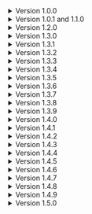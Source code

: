 <details>
<summary>Version 1.0.0</summary>
Mod released with 3 scrap items and one equipment item.
</details>

<details>
<summary>Version 1.0.1 and 1.1.0</summary>
How does this website work?
</details>

<details>
<summary>Version 1.2.0</summary>
Figured out how this website works and made some name changes to avoid conflicts with other mods.
</details>

<details>
<summary>Version 1.3.0</summary>
Small code tweaks, starting work on a couple new items, and found some wonky mod interactions that I may or may not fix in the future but I will note them for now :D
</details>

<details>
<summary>Version 1.3.1</summary>
Small code tweaks, added bandages and the medkit, started work on a defibrillator and giving the crowbar a unique function.
</details>

<details>
<summary>Version 1.3.2</summary>
fixed some homepage text.
</details>

<details>
<summary>Version 1.3.3</summary>
fixed/updated some more homepage text.
</details>

<details>
<summary>Version 1.3.4</summary>
Added placeholder audio clips to stop the log spam and lag about it, sorry about that.
</details>

<details>
<summary>Version 1.3.5</summary>

- Changed how the explosive tank works and changed the testing spawn rate I had forgot to change (my bad)
- Disabled the crowbar and nail because I'm not happy with them
- Worked on the defibrillator some more
- Added the walking cane
- A whole bunch of random fixes
</details>

<details>
<summary>Version 1.3.6</summary>
Added a github? New textures, fixes, nothing major.
</details>

<details>
<summary>Version 1.3.7</summary>
Fixed for v50
</details>

<details>
<summary>Version 1.3.8</summary>
Fixed the scrap values not being the correct value in-game, nerfed the walking cane speed, added effects to using the medkit and bandages, fixed bandages not giving enough uses, fixed medkit logic, probably fixed some other stuff.
</details>

<details>
<summary>Version 1.3.9</summary>
Buffed the handlamp, buffed the walking cane slightly, and the walking cane now properly spawns on titan, dine, and rend. The 4.0.0 update may take a bit longer as I have quite a few items I'm creating that will require more attention and testing to work properly.
</details>

<details>
<summary>Version 1.4.0</summary>
Cleaned up a ton of beginner code, first try syncing the explosive tank's explosion (If you're reading this please report issues on github, multiplayer issues are difficult to test solo), fixed the models and cleaned up their textures, fixed some of the items floating when spawning the first time, more stuff probably. The items I planned to add are on hold to see if this implementation of the explosive tank works, If everything seems to be working I will add them next update.</details>

<details>
<summary>Version 1.4.1</summary>
New batch of items including: the toolbox, radioactive mineral cell, and gift wrap all with a new unique use or effect, new icons again. As always, this was tested in singleplayer and while I did account for multiplayer if any inconsistencies or bugs occur let me know on my github.</details>

<details>
<summary>Version 1.4.2</summary>

- Shrunk the handlamp so it doesn't cover as much screen space when held.
- Fixed random inconsistencies.
- Hopefully fixed the toolbox's syncing (forgot one word!).
</details>

<details>
<summary>Version 1.4.3</summary>

#### It's been a while since I started this update so I'll just note all the changes I remember.

- The Toolbox is now button presses instead of holding to use.
- The Medkit is now hold to heal instead of toggle.
- Replaced the Gift wrap with the Wish list.
- "radioactive mineral cell" is now named "radioactive cell" because name too long.
- Added the sizable scissors scrap item.
- Various model tweaks or redoes.
- Fixed a bunch of bugs I found that weren't too serious so I'm assuming nobody experienced them enough to report them.
- A ton of code changes and improvements probably.
- Replenished motivation.

#### And now for balance tweaks that I remember changing.

- The Medkit costs less and heals slightly faster.
- Bandages heal more with less charges (20 x 3) and now have a .5 second cooldown between uses.
- When dismantling turrets with the toolbox it has a chance of dropping a high value laser pointer.
- Explosive tank timer can be any time between 2-4 minutes.
- Walking cane nerfed again because I felt literally untouchable running from monsters with it in hand so now it's speed boost is 2x.

#### The next update shouldn't take as long, and as always, please report any issues on the GitHub page.

</details>

<details>
<summary>Version 1.4.4</summary>

#### The First in a line of refinement updates. New items added after this will try to stay equal or above the quality of the current items meaning it may take slightly longer before I post a new item.

- The Handlamp now uses it's own script so it shouldn't be affected by mods that change the flashlight but will still be affected by mods that change world lighting.
- The Handlamp no longer shows the flashlight's headlight when pocketed.
- The Handlamp is the first and only item to receive sounds. More items will have sounds added gradually.
- Fixed the radioactive cells model clipping from some angles and changed it's holding position.
- Fix for the harmless toolbox use error.
- Fix for the radioactive cell keeping it's previous name when scanned.
- Lowered the amount of clicks for the toolbox slightly and removed the click cooldown so clicking too quickly won't only count some clicks.
- Drastically improved the icons for everything.
- Candy jar disabled for now while I decide what to do with it.

#### That's all for now. If any issues arise from the Handlamp's new script (as I only tested it in singleplayer) report the issue and I'll fix it asap.

##### Also, I'm looking to change the name of the mod without having to post this as a new mod so if anyone knows how, I could really use the advice. I was considering just changing the name in the files but I don't want to break user's games by accident.

</details>

<details>
<summary>Version 1.4.5</summary>

#### Quick update
- tweaked explosive tank holding position
- removed glitchlist the wishlist (wishlist)

</details>

<details>
<summary>Version 1.4.6</summary>

#### Refinement strikes twice.

- Added sounds to the Explosive Tank, Radioactive Cell, Toolbox, Medkit, Bandages, and Sizable Scissors.
- Added the Lollipop scrap item.
- Added the Padlock scrap item.
- Readded the crowbar (Just a normal piece of scrap for now).

Leave feedback, changes, or additions on my Github. Really wish there was a comments section somewhere but whatever.
</details>

<details>
<summary>Version 1.4.7</summary>

- Explosive tank can be reactivated by dropping it a couple times after it's been deactivated.
- Explosive tank effect and sounds are now indicators of whether it is active or not (no more sound effect in the ship).
- Shuffled the candy effects around and added a couple new ones.
- Lowered candies spawn rates to account for there being more of them.

Planned Additions - More sounds, two completely new items, mod options, think of more interesting candy effects, defib finally.

Updates will continue to be slow, sorry. Leave feedback, changes, or additions on my Github. Really wish there was a comments section somewhere but whatever.
</details>

<details>
<summary>Version 1.4.8</summary>

#### Updated to v55

- Fixed the weight issues introduced in v55 that some of the items had. No more 120 lb lollipops.
- Fixed Explosive tank being completely broken in v55.
- Tried adding an image to the mod page. hopefully it works.

Planned Additions - More sounds, two completely new items, mod options, think of more interesting candy effects, defib finally.

Updates will continue to be slow, sorry. Leave feedback, changes, or additions on my Github. Really wish there was a comments section somewhere but whatever.
</details>

<details>
<summary>Version 1.4.9</summary>

#### Updated to v55

- Fixed the weight issues introduced in v55 that some of the items had. No more 120 lb lollipops.
- Fixed Explosive tank being completely broken in v55.
- Tried adding an image to the mod page. hopefully it works.
- Definitely didn't mess up something on the modpage in version 1.4.8 and updated again in two minutes to fix it.

Planned Additions - More sounds, two completely new items, mod options, think of more interesting candy effects, defib finally.

Updates will continue to be slow, sorry. Leave feedback, changes, or additions on my Github. Really wish there was a comments section somewhere but whatever.
</details>

<details>
<summary>Version 1.5.0</summary>

#### So many changes so little time. This mod will now require all players to have synced configs using any means.

- Changed some names and fixed inconsistent names.
- Added tags for all items to prevent item conflicts.
- Increased Radioactive Cell's price very slightly and dimmed its light a bit.
- Radioactive Cell's damage now works differently and its damage is based on how long you've held it.
- Fixed crash and syncing issue with the padlock.
- Removed healing sounds because they were very annoying to listen to.
- Scissors are more consistently dangerous.
- Reverted Tool Box to hold to use instead of spam clicking.
- Tried to fix Tool Box rewards being desynced.
- Tool Box can now decontruct active turrets after a lengthy deconstruction time (5 seconds for landmines, 15 for turrets).
- Reduced the candies spawn rates further.
- Increased the candies values.
- Tweaked the Explosive Tank's functions.
- Model and sprite tweaks.
- Added control tooltips.
- Added configs for whether an item is loaded and if it is scrap or a store item (Pretty messy, took hours, but works).
- Added sound for deconstructing with the toolbox. I wanted UI but my mind refuses to sit through any more hours of confusion.
- And as always random minor things I've forgotten about.

Planned Additions - More sounds, three completely new items, think of more interesting candy effects, defib finally.

If there are ANY issues, the link to my github is at the top of the page! Should be able to squeeze out one more update with some new content before I'll be very busy.
</details>


